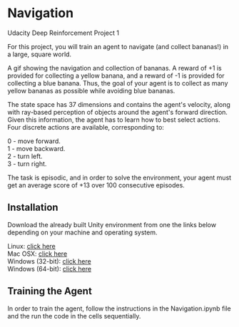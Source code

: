 # Navigation
Udacity Deep Reinforcement Project 1 


For this project, you will train an agent to navigate (and collect bananas!) in a large, square world.

A gif showing the navigation and collection of bananas.
A reward of +1 is provided for collecting a yellow banana, and a reward of -1 is provided for collecting a blue banana. Thus, the goal of your agent is to collect as many yellow bananas as possible while avoiding blue bananas.

The state space has 37 dimensions and contains the agent's velocity, along with ray-based perception of objects around the agent's forward direction. Given this information, the agent has to learn how to best select actions. Four discrete actions are available, corresponding to:

0 - move forward. <br>
1 - move backward. <br>
2 - turn left. <br>
3 - turn right. <br>

The task is episodic, and in order to solve the environment, your agent must get an average score of +13 over 100 consecutive episodes.

## Installation

Download the already built Unity environment from one the links below depending on your machine and operating system. 

Linux: [click here](https://s3-us-west-1.amazonaws.com/udacity-drlnd/P1/Banana/Banana_Linux.zip) <br>
Mac OSX: [click here](https://s3-us-west-1.amazonaws.com/udacity-drlnd/P1/Banana/Banana.app.zip) <br>
Windows (32-bit): [click here](https://s3-us-west-1.amazonaws.com/udacity-drlnd/P1/Banana/Banana_Windows_x86.zip) <br>
Windows (64-bit): [click here](https://s3-us-west-1.amazonaws.com/udacity-drlnd/P1/Banana/Banana_Windows_x86_64.zip) <br>

## Training the Agent
In order to train the agent, follow the instructions in the Navigation.ipynb file  and the run the code in the cells sequentially.
